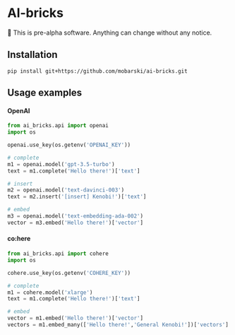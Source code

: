 # AI-bricks

🚧 This is pre-alpha software. Anything can change without any notice.

## Installation

`pip install git+https://github.com/mobarski/ai-bricks.git`

## Usage examples

#### OpenAI

```python
from ai_bricks.api import openai
import os

openai.use_key(os.getenv('OPENAI_KEY'))

# complete
m1 = openai.model('gpt-3.5-turbo')
text = m1.complete('Hello there!')['text']

# insert
m2 = openai.model('text-davinci-003')
text = m2.insert('[insert] Kenobi!')['text']

# embed
m3 = openai.model('text-embedding-ada-002')
vector = m3.embed('Hello there!')['vector']

```

#### co:here

```python
from ai_bricks.api import cohere
import os

cohere.use_key(os.getenv('COHERE_KEY'))

# complete
m1 = cohere.model('xlarge')
text = m1.complete('Hello there!')['text']

# embed
vector = m1.embed('Hello there!')['vector']
vectors = m1.embed_many(['Hello there!','General Kenobi!'])['vectors']

```

